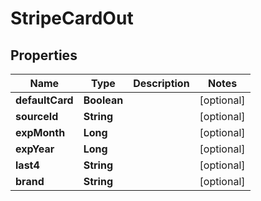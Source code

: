 
# StripeCardOut

## Properties
Name | Type | Description | Notes
------------ | ------------- | ------------- | -------------
**defaultCard** | **Boolean** |  |  [optional]
**sourceId** | **String** |  |  [optional]
**expMonth** | **Long** |  |  [optional]
**expYear** | **Long** |  |  [optional]
**last4** | **String** |  |  [optional]
**brand** | **String** |  |  [optional]




